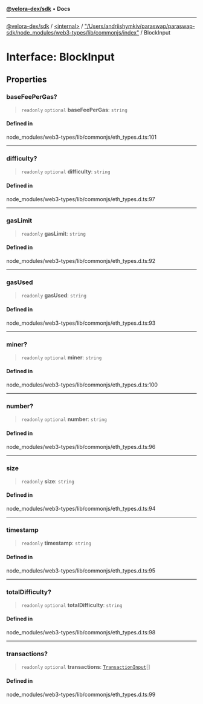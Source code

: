[**@velora-dex/sdk**](../../../../README.md) • **Docs**

***

[@velora-dex/sdk](../../../../globals.md) / [\<internal\>](../../../README.md) / ["/Users/andriishymkiv/paraswap/paraswap-sdk/node\_modules/web3-types/lib/commonjs/index"](../README.md) / BlockInput

# Interface: BlockInput

## Properties

### baseFeePerGas?

> `readonly` `optional` **baseFeePerGas**: `string`

#### Defined in

node\_modules/web3-types/lib/commonjs/eth\_types.d.ts:101

***

### difficulty?

> `readonly` `optional` **difficulty**: `string`

#### Defined in

node\_modules/web3-types/lib/commonjs/eth\_types.d.ts:97

***

### gasLimit

> `readonly` **gasLimit**: `string`

#### Defined in

node\_modules/web3-types/lib/commonjs/eth\_types.d.ts:92

***

### gasUsed

> `readonly` **gasUsed**: `string`

#### Defined in

node\_modules/web3-types/lib/commonjs/eth\_types.d.ts:93

***

### miner?

> `readonly` `optional` **miner**: `string`

#### Defined in

node\_modules/web3-types/lib/commonjs/eth\_types.d.ts:100

***

### number?

> `readonly` `optional` **number**: `string`

#### Defined in

node\_modules/web3-types/lib/commonjs/eth\_types.d.ts:96

***

### size

> `readonly` **size**: `string`

#### Defined in

node\_modules/web3-types/lib/commonjs/eth\_types.d.ts:94

***

### timestamp

> `readonly` **timestamp**: `string`

#### Defined in

node\_modules/web3-types/lib/commonjs/eth\_types.d.ts:95

***

### totalDifficulty?

> `readonly` `optional` **totalDifficulty**: `string`

#### Defined in

node\_modules/web3-types/lib/commonjs/eth\_types.d.ts:98

***

### transactions?

> `readonly` `optional` **transactions**: [`TransactionInput`](TransactionInput.md)[]

#### Defined in

node\_modules/web3-types/lib/commonjs/eth\_types.d.ts:99
